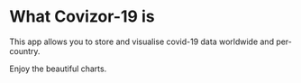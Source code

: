 # What Covizor-19 is
This app allows you to store and visualise covid-19 data worldwide and per-country. 

Enjoy the beautiful charts.
